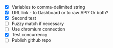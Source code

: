 - [X] Variables to comma-delimited string
- [X] URL link - to Dashboard or to raw API? Or both?
- [X] Second test
- [ ] Fuzzy match if necessary
- [ ] Use chromium connection
- [X] Test concurrency
- [ ] Publish github repo